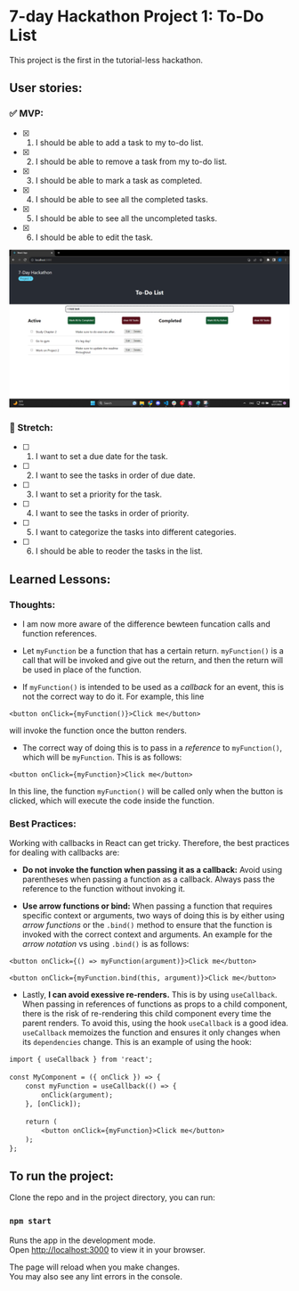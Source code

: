 # 7-day Hackathon Project 1: To-Do List

This project is the first in the tutorial-less hackathon.

## User stories:

### :white_check_mark: MVP:
- [x] 1. I should be able to add a task to my to-do list.
- [x] 2. I should be able to remove a task from my to-do list.
- [x] 3. I should be able to mark a task as completed.
- [x] 4. I should be able to see all the completed tasks.
- [x] 5. I should be able to see all the uncompleted tasks.
- [x] 6. I should be able to edit the task.


![Alt text](image.png)
### 🚧 Stretch:
- [ ] 1. I want to set a due date for the task.
- [ ] 2. I want to see the tasks in order of due date.
- [ ] 3. I want to set a priority for the task.
- [ ] 4. I want to see the tasks in order of priority.
- [ ] 5. I want to categorize the tasks into different categories.
- [ ] 6. I should be able to reoder the tasks in the list.

## Learned Lessons:

### Thoughts:
 
 - I am now more aware of the difference bewteen funcation calls and function references.

- Let `myFunction` be a function that has a certain return. `myFunction()` is a call that will be invoked and give out the return, and then the return will be used in place of the function.

- If `myFunction()` is intended to be used as a *callback* for an event, this is not the correct way to do it. For example, this line
```
<button onClick={myFunction()}>Click me</button>
```
will invoke the function once the button renders. 

- The correct way of doing this is to pass in a *reference* to `myFunction()`, which will be `myFunction`. This is as follows:
```
<button onClick={myFunction}>Click me</button>
```
In this line, the function `myFunction()` will be called only when the button is clicked, which will execute the code inside the function.

### Best Practices:

Working with callbacks in React can get tricky. Therefore, the best practices for dealing with callbacks are:

- **Do not invoke the function when passing it as a callback:** Avoid using parentheses when passing a function as a callback. Always pass the reference to the function without invoking it.

- **Use arrow functions or bind:** When passing a function that requires specific context or arguments, two ways of doing this is by either using *arrow functions* or the `.bind()` method to ensure that the function is invoked with the correct context and arguments. An example for the *arrow notation* vs using `.bind()` is as follows:
```
<button onClick={() => myFunction(argument)}>Click me</button>
```
```
<button onClick={myFunction.bind(this, argument)}>Click me</button>
```

- Lastly, **I can avoid exessive re-renders.** This is by using `useCallback`. When passing in references of functions as props to a child component, there is the risk of re-rendering this child component every time the parent renders. To avoid this, using the hook `useCallback` is a good idea. `useCallback` memoizes the function and ensures it only changes when its `dependencies` change. This is an example of using the hook:
```
import { useCallback } from 'react';

const MyComponent = ({ onClick }) => {
    const myFunction = useCallback(() => {
        onClick(argument);
    }, [onClick]);

    return (
        <button onClick={myFunction}>Click me</button>
    );
};
```   

## To run the project:

Clone the repo and in the project directory, you can run:

### `npm start`

Runs the app in the development mode.\
Open [http://localhost:3000](http://localhost:3000) to view it in your browser.

The page will reload when you make changes.\
You may also see any lint errors in the console.
